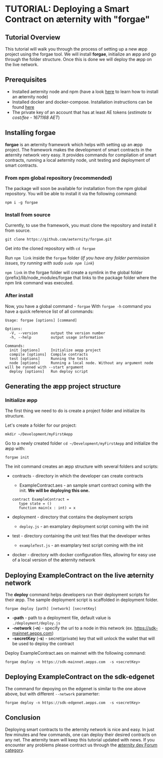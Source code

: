 # TUTORIAL: Deploying a Smart Contract on æternity with "forgae"
## Tutorial Overview
This tutorial will walk you through the process of setting up a new æpp project using the forgae tool. We will install **forgae**, initialize an æpp and go through the folder structure. Once this is done we will deploy the æpp on the live network.
## Prerequisites
- Installed aeternity node and npm (have a look [here](LINK) to learn how to install an æternity node)
- Installed docker and docker-compose. Installation instructions can be found [here](https://docs.docker.com/compose/install/)
- The private key of an account that has at least AE tokens (*estimate tx cost/fee - 1671168 AET*)
## Installing forgae
**forgae** is an æternity framework which helps with setting up an æpp project. The framework makes the development of smart contracts in the æternity network very easy. It provides commands for compilation of smart contracts, running a local aeternity node, unit testing and deployment of smart contracts.

### From npm global repository (recommended)

The package will soon be available for installation from the npm global repository. You will be able to install it via the following command:
```
npm i -g forgae
```

### Install from source

Currently, to use the framework, you must clone the repository and install it from source.
```
git clone https://github.com/aeternity/forgae.git
```
Get into the cloned repository with  ```cd forgae```

Run ```npm link``` inside the ```forgae``` folder (*If you have any folder permission issues, try running with sudo ```sudo npm link```*)

```npm link``` in the forgae folder will create a symlink in the global folder {prefix}/lib/node_modules/forgae that links to the package folder where the npm link command was executed.

### After install
Now, you have a global command - ```forgae```
With ```forgae -h``` command you have a quick reference list of all commands:

```
Usage: forgae [options] [command]

Options:
  -V, --version      output the version number
  -h, --help         output usage information

Commands:
  init [options]     Initialize aepp project
  compile [options]  Compile contracts
  test [options]     Running the tests
  node [options]     Running a local node. Without any argument node will be runned with --start argument
  deploy [options]   Run deploy script
```

## Generating the æpp project structure
### Initialize æpp

The first thing we need to do is create a project folder and initialize its structure.

Let's create a folder for our project:
```
mkdir ~/Development/myFirstAepp
```

Go to a newly created folder ```cd ~/Development/myFirstAepp``` and initialize the æpp with:
```
forgae init
```
The init command creates an æpp structure with several folders and scripts:

- contracts - directory in which the developer can create contracts
    - ExampleContract.aes -  an sample smart contract coming with the init. **We will be deploying this one.**
    ```
    contract ExampleContract =
       type state = ()
       function main(x : int) = x 
    ```
- deployment - directory that contains the deployment scripts
    - `deploy.js` - an examplary deployment script coming with the init
    
- test - directory containing the unit test files that the developer writes
    - `exampleTest.js` - an examplary test script coming with the init
    
- docker - directory with docker configuration files, allowing for easy use of a local version of the æternity network

## Deploying ExampleContract on the live æternity network
The **deploy** command helps developers run their deployment scripts for their æpp. The sample deployment script is scaffolded in deployment folder.
```
forgae deploy [path] [network] [secretKey]
```
- **-path** - path to a deployment file, default value is ```./deployment/deploy.js```
- **-network** (**-n**) - specify the url to a node in this network (ex. https://sdk-mainnet.aepps.com)
- **-secretKey** (**-s**) - secret(private) key that will unlock the wallet that will be used to deploy the contract

Deploy ExampleContract.aes on mainnet with the following command: 
```
forgae deploy -n https://sdk-mainnet.aepps.com  -s <secretKey>
```

## Deploying ExampleContract on the sdk-edgenet
The command for depoying on the edgenet is similar to the one above above, but with different ```--network``` paramerter:
```
forgae deploy -n https://sdk-edgenet.aepps.com  -s <secretKey>
```

## Conclusion
Deploying smart contracts to the æternity network is nice and easy. In just few minutes and few commands, one can deploy their desired contracts on any net. The æternity team will keep this tutorial updated with news. If you encounter any problems please contract us through the [æternity dev Forum category](https://forum.aeternity.com/c/development).
